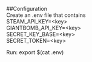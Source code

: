 ##Configuration  
Create an .env file that contains  
STEAM_API_KEY=\<key\>  
GIANTBOMB_API_KEY=\<key\>  
SECRET_KEY_BASE=\<key\>  
SECRET_TOKEN=\<key\>  
  
Run: export $(cat .env)

